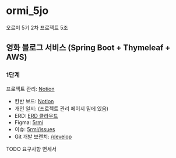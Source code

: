 # ormi_5jo
오르미 5기 2차 프로젝트 5조

## 영화 블로그 서비스 (Spring Boot + Thymeleaf + AWS)

### 1단계
프로젝트 관리: [Notion](https://www.notion.so/oreumi/5-5-f5b9276610cb4268984b88c988c744d5)
- 칸반 보드: [Notion](https://www.notion.so/oreumi/2df5908f6b4c48a9b4d83df40d4face8?v=0083633ff69b49829b96d516f7f6f24c)
- 개인 일지: (프로젝트 관리 페이지 밑에 있음)
- ERD: [ERD 클라우드](https://www.erdcloud.com/d/ni3wAtJFpCCPiQKL6)
- Figma: [5rmi ](https://www.figma.com/design/uWLSoP4hmhIA64YEcyNFpg/Untitled?node-id=1-457&t=YG88Gta83mmD56EG-1)
- 이슈: [5rmi/issues](https://github.com/fjeos/5rmi/issues)
- Git 개발 브랜치: [/develop](https://github.com/fjeos/5rmi/tree/develop)

TODO 요구사항 면세서
